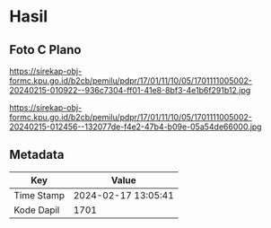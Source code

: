 # Hasil

## Foto C Plano

https://sirekap-obj-formc.kpu.go.id/b2cb/pemilu/pdpr/17/01/11/10/05/1701111005002-20240215-010922--936c7304-ff01-41e8-8bf3-4e1b6f291b12.jpg

https://sirekap-obj-formc.kpu.go.id/b2cb/pemilu/pdpr/17/01/11/10/05/1701111005002-20240215-012456--132077de-f4e2-47b4-b09e-05a54de66000.jpg


## Metadata

| Key        | Value               |
| ---------- | ------------------- |
| Time Stamp | 2024-02-17 13:05:41 |
| Kode Dapil | 1701                |



